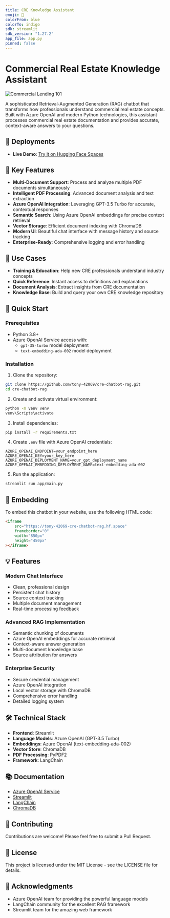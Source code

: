 ```yaml
---
title: CRE Knowledge Assistant
emoji: 🏢
colorFrom: blue
colorTo: indigo
sdk: streamlit
sdk_version: "1.27.2"
app_file: app.py
pinned: false
---
```


# Commercial Real Estate Knowledge Assistant

![Commercial Lending 101](Dataset/commercial-lending-101.png)

A sophisticated Retrieval-Augmented Generation (RAG) chatbot that transforms how professionals understand commercial real estate concepts. Built with Azure OpenAI and modern Python technologies, this assistant processes commercial real estate documentation and provides accurate, context-aware answers to your questions.

## 🚀 Deployments
- **Live Demo**: [Try it on Hugging Face Spaces](https://huggingface.co/spaces/tony-42069/cre-chatbot-rag)

## 🌟 Key Features
- **Multi-Document Support**: Process and analyze multiple PDF documents simultaneously
- **Intelligent PDF Processing**: Advanced document analysis and text extraction
- **Azure OpenAI Integration**: Leveraging GPT-3.5 Turbo for accurate, contextual responses
- **Semantic Search**: Using Azure OpenAI embeddings for precise context retrieval
- **Vector Storage**: Efficient document indexing with ChromaDB
- **Modern UI**: Beautiful chat interface with message history and source tracking
- **Enterprise-Ready**: Comprehensive logging and error handling

## 🎯 Use Cases
- **Training & Education**: Help new CRE professionals understand industry concepts
- **Quick Reference**: Instant access to definitions and explanations
- **Document Analysis**: Extract insights from CRE documentation
- **Knowledge Base**: Build and query your own CRE knowledge repository

## 🚀 Quick Start

### Prerequisites
- Python 3.8+
- Azure OpenAI Service access with:
  - `gpt-35-turbo` model deployment
  - `text-embedding-ada-002` model deployment

### Installation
1. Clone the repository:
```bash
git clone https://github.com/tony-42069/cre-chatbot-rag.git
cd cre-chatbot-rag
```

2. Create and activate virtual environment:
```bash
python -m venv venv
venv\Scripts\activate
```

3. Install dependencies:
```bash
pip install -r requirements.txt
```

4. Create `.env` file with Azure OpenAI credentials:
```env
AZURE_OPENAI_ENDPOINT=your_endpoint_here
AZURE_OPENAI_KEY=your_key_here
AZURE_OPENAI_DEPLOYMENT_NAME=your_gpt_deployment_name
AZURE_OPENAI_EMBEDDING_DEPLOYMENT_NAME=text-embedding-ada-002
```

5. Run the application:
```bash
streamlit run app/main.py
```

## 🔌 Embedding
To embed this chatbot in your website, use the following HTML code:

```html
<iframe
    src="https://tony-42069-cre-chatbot-rag.hf.space"
    frameborder="0"
    width="850px"
    height="450px"
></iframe>
```

## 💡 Features

### Modern Chat Interface
- Clean, professional design
- Persistent chat history
- Source context tracking
- Multiple document management
- Real-time processing feedback

### Advanced RAG Implementation
- Semantic chunking of documents
- Azure OpenAI embeddings for accurate retrieval
- Context-aware answer generation
- Multi-document knowledge base
- Source attribution for answers

### Enterprise Security
- Secure credential management
- Azure OpenAI integration
- Local vector storage with ChromaDB
- Comprehensive error handling
- Detailed logging system

## 🛠️ Technical Stack
- **Frontend**: Streamlit
- **Language Models**: Azure OpenAI (GPT-3.5 Turbo)
- **Embeddings**: Azure OpenAI (text-embedding-ada-002)
- **Vector Store**: ChromaDB
- **PDF Processing**: PyPDF2
- **Framework**: LangChain

## 📚 Documentation
- [Azure OpenAI Service](https://azure.microsoft.com/en-us/products/cognitive-services/openai-service/)
- [Streamlit](https://streamlit.io/)
- [LangChain](https://python.langchain.com/)
- [ChromaDB](https://www.trychroma.com/)

## 🤝 Contributing
Contributions are welcome! Please feel free to submit a Pull Request.

## 📄 License
This project is licensed under the MIT License - see the LICENSE file for details.

## 🙏 Acknowledgments
- Azure OpenAI team for providing the powerful language models
- LangChain community for the excellent RAG framework
- Streamlit team for the amazing web framework
